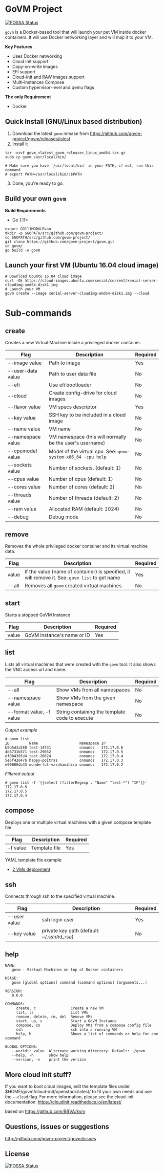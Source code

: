 # GoVM Project
[![FOSSA Status](https://app.fossa.io/api/projects/git%2Bgithub.com%2Fgovm-project%2Fgovm.svg?type=shield)](https://app.fossa.io/projects/git%2Bgithub.com%2Fgovm-project%2Fgovm?ref=badge_shield)

``govm`` is a Docker-based tool that will launch your pet VM inside docker containers. It will use Docker networking layer and will map it to your VM.

**Key Features**

- Uses Docker networking
- Cloud Init support
- Copy-on-write images
- EFI support
- Cloud-Init and RAW images support
- Multi-Instances Compose
- Custom hypervisor-level and qemu flags


**The only Requirement**
- Docker


Quick Install (GNU/Linux based distribution)
-------------------------------------------

1. Download the latest `govm` release from https://github.com/govm-project/govm/releases/latest
2. Install it
```
tar -xzvf govm_<latest_govm_release>_linux_amd64.tar.gz
sudo cp govm /usr/local/bin/

# Make sure you have `/usr/local/bin` in your PATH, if not, run this command
# export PATH=/usr/local/bin/:$PATH
```
3. Done, you're ready to go.


Build your own `govm`
--------------------

**Build Requirements**
- Go 1.11+

```
export GO111MODULE=on
mkdir -p $GOPATH/src/github.com/govm-project/
cd $GOPATH/src/github.com/govm-project/
git clone https://github.com/govm-project/govm.git
cd govm/
go build -o govm
```


Launch your first VM (Ubuntu 16.04 cloud image)
-----------------------------------------------
```
# Download Ubuntu 16.04 cloud image
curl -Ok https://cloud-images.ubuntu.com/xenial/current/xenial-server-cloudimg-amd64-disk1.img
# Launch your VM
govm create --image xenial-server-cloudimg-amd64-disk1.img --cloud
```


Sub-commands
============

create
------
Creates a new Virtual Machine inside a privileged docker container.

| Flag              | Description                                                     | Required |
|-------------------|-----------------------------------------------------------------|----------|
| --image value     | Path to image                                                   | Yes      |
| --user-data value | Path to user data file                                          | No       |
| --efi             | Use efi bootloader                                              | No       |
| --cloud           | Create config-drive for cloud images                            | No       |
| --flavor value    | VM specs descriptor                                             | Yes      |
| --key value       | SSH key to be included in a cloud image                         | No       |
| --name value      | VM name                                                         | No       |
| --namespace value | VM namespace (this will normally be the user's username)        | No       |
| --cpumodel value  | Model of the virtual cpu. See: ``qemu-system-x86_64 -cpu help`` | No       |
| --sockets value   | Number of sockets. (default: 1)                                 | No       |
| --cpus value      | Number of cpus (default: 1)                                     | No       |
| --cores value     | Number of cores (default: 2)                                    | No       |
| --threads value   | Number of threads (default: 2)                                  | No       |
| --ram value       | Allocated RAM (default: 1024)                                   | No       |
| --debug           | Debug mode                                                      | No       |

remove
------
Removes the whole privileged docker container and its virtual machine data.

| Flag  | Description                                                                                     | Required |
|-------|-------------------------------------------------------------------------------------------------|----------|
| value | If the value (name of container) is specified, it will remove it. See: ``govm list`` to get name | Yes      |
| --all | Removes all ``govm`` created virtual machines                                                    | No       |

start
-----
Starts a stopped GoVM Instance

| Flag  | Description                 | Required |
|-------|-----------------------------|----------|
| value | GoVM instance's name or ID  | Yes      |

list
----
Lists all virtual machines that were created with the ``govm`` tool. It also shows the VNC access url and name.

| Flag                     | Description                                    | Required |
|--------------------------|------------------------------------------------|----------|
| --all                    | Show VMs from all namespaces                   | No       |
| --namespace value        | Show VMs from the given namespace              | No       |
| --format value, -f value | String containing the template code to execute | No       |

*Output example*
```
# govm list
ID         Name                   Namespace IP
b9b5d3a288 test-14731             onmunoz   172.17.0.6
4d6731b571 test-29652             onmunoz   172.17.0.5
ef004385d4 test-20024             onmunoz   172.17.0.4
5e5f42047b happy-poitras          onmunoz   172.17.0.3
e90608db45 wonderful-varahamihira onmunoz   172.17.0.2
```

*Filtered output*
```
# govm list -f '{{select (filterRegexp . "Name" "test-*") "IP"}}'
172.17.0.6
172.17.0.5
172.17.0.4
```

compose
-------
Deploys one or multiple virtual machines with a given compose template file.

| Flag     | Description   | Required |
|----------|---------------|----------|
| -f value | Template file | Yes      |

YAML template file example:
- [2 VMs deployment](data/compose/example_v1.yml)

ssh
---

Connects through ssh to the specified virtual machine.

| Flag         | Description                               | Required |
|--------------|-------------------------------------------|----------|
| --user value | ssh login user                            | Yes      |
| --key value  | private key path (default: ~/.ssh/id_rsa) | No       |

help
----

```
NAME:
   govm - Virtual Machines on top of Docker containers

USAGE:
   govm [global options] command [command options] [arguments...]

VERSION:
   0.0.0

COMMANDS:
     create, c                Create a new VM
     list, ls                 List VMs
     remove, delete, rm, del  Remove VMs
     start, up, s             Start a GoVM Instance
     compose, co              Deploy VMs from a compose config file
     ssh                      ssh into a running VM
     help, h                  Shows a list of commands or help for one command

GLOBAL OPTIONS:
   --workdir value  Alternate working directory. Default: ~/govm
   --help, -h       show help
   --version, -v    print the version
```

More cloud init stuff?
----------------------

If you want to boot cloud images, edit the template files under $HOME/govm/cloud-init/openstack/latest/ to fit your own needs and use the `--cloud` flag.
For more information, please see the cloud-init documentation: https://cloudinit.readthedocs.io/en/latest/

based on https://github.com/BBVA/kvm

Questions, issues or suggestions
--------------------------------

http://github.com/govm-project/govm/issues


## License
[![FOSSA Status](https://app.fossa.io/api/projects/git%2Bgithub.com%2Fgovm-project%2Fgovm.svg?type=large)](https://app.fossa.io/projects/git%2Bgithub.com%2Fgovm-project%2Fgovm?ref=badge_large)
